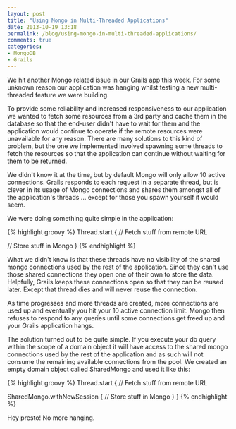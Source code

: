 ```yaml
---
layout: post
title: "Using Mongo in Multi-Threaded Applications"
date: 2013-10-19 13:18
permalink: /blog/using-mongo-in-multi-threaded-applications/
comments: true
categories:
- MongoDB
- Grails
---
```

We hit another Mongo related issue in our Grails app this week. For some unknown reason our application was hanging whilst testing a new multi-threaded feature we were building.

To provide some reliability and increased responsiveness to our application we wanted to fetch some resources from a 3rd party and cache them in the database so that the end-user didn't have to wait for them and the application would continue to operate if the remote resources were unavailable for any reason. There are many solutions to this kind of problem, but the one we implemented involved spawning some threads to fetch the resources so that the application can continue without waiting for them to be returned.

We didn't know it at the time, but by default Mongo will only allow 10 active connections. Grails responds to each request in a separate thread, but is clever in its usage of Mongo connections and shares them amongst all of the application's threads ... except for those you spawn yourself it would seem.

<!-- more -->

We were doing something quite simple in the application:

{% highlight groovy %}
Thread.start {
  // Fetch stuff from remote URL

  // Store stuff in Mongo
}
{% endhighlight %}

What we didn't know is that these threads have no visibility of the shared mongo connections used by the rest of the application. Since they can't use those shared connections they open one of their own to store the data. Helpfully, Grails keeps these connections open so that they can be reused later. Except that thread dies and will never reuse the connection.

As time progresses and more threads are created, more connections are used up and eventually you hit your 10 active connection limit. Mongo then refuses to respond to any queries until some connections get freed up and your Grails application hangs.

The solution turned out to be quite simple. If you execute your db query within the scope of a domain object it will have access to the shared mongo connections used by the rest of the application and as such will not consume the remaining available connections from the pool. We created an empty domain object called SharedMongo and used it like this:

{% highlight groovy %}
Thread.start {
  // Fetch stuff from remote URL

  SharedMongo.withNewSession {
    // Store stuff in Mongo
  }
}
{% endhighlight %}

Hey presto! No more hanging.
